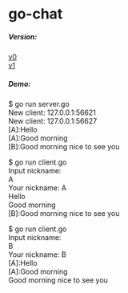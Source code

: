 # go-chat

##### Version:
[v0](https://github.com/yanyumiao/gochat/tree/master/v0)  
[v1](https://github.com/yanyumiao/gochat/tree/master/v1)    


##### Demo:
$ go run server.go  
New client: 127.0.0.1:56621  
New client: 127.0.0.1:56627  
[A]:Hello  
[A]:Good morning  
[B]:Good morning nice to see you  

$ go run client.go  
Input nickname:  
A  
Your nickname: A  
Hello  
Good morning  
[B]:Good morning nice to see you  

$ go run client.go  
Input nickname:  
B  
Your nickname: B  
[A]:Hello  
[A]:Good morning  
Good morning nice to see you  


